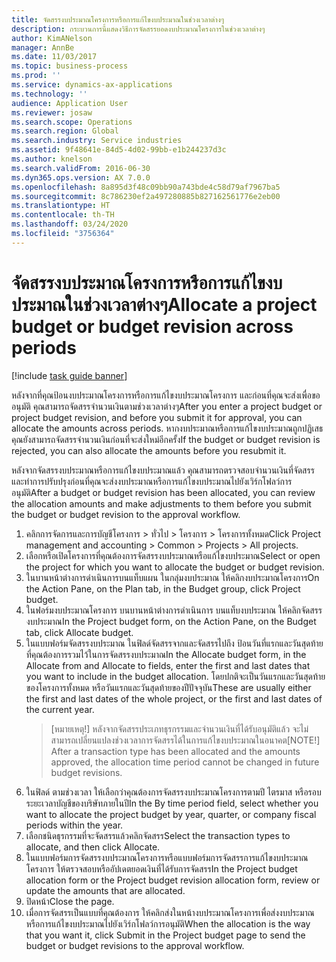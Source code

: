 ```yaml
---
title: จัดสรรงบประมาณโครงการหรือการแก้ไขงบประมาณในช่วงเวลาต่างๆ
description: กระบวนการนี้แสดงวิธีการจัดสรรยอดงบประมาณโครงการในช่วงเวลาต่างๆ
author: KimANelson
manager: AnnBe
ms.date: 11/03/2017
ms.topic: business-process
ms.prod: ''
ms.service: dynamics-ax-applications
ms.technology: ''
audience: Application User
ms.reviewer: josaw
ms.search.scope: Operations
ms.search.region: Global
ms.search.industry: Service industries
ms.assetid: 9f48641e-84d5-4d02-99bb-e1b244237d3c
ms.author: knelson
ms.search.validFrom: 2016-06-30
ms.dyn365.ops.version: AX 7.0.0
ms.openlocfilehash: 8a895d3f48c09bb90a743bde4c58d79af7967ba5
ms.sourcegitcommit: 8c786230ef2a497280885b827162561776e2eb00
ms.translationtype: HT
ms.contentlocale: th-TH
ms.lasthandoff: 03/24/2020
ms.locfileid: "3756364"
---
```

# <a name="allocate-a-project-budget-or-budget-revision-across-periods"></a><span data-ttu-id="d6f78-103">จัดสรรงบประมาณโครงการหรือการแก้ไขงบประมาณในช่วงเวลาต่างๆ</span><span class="sxs-lookup"><span data-stu-id="d6f78-103">Allocate a project budget or budget revision across periods</span></span>

[!include [task guide banner](../../includes/task-guide-banner.md)]

<span data-ttu-id="d6f78-104">หลังจากที่คุณป้อนงบประมาณโครงการหรือการแก้ไขงบประมาณโครงการ และก่อนที่คุณจะส่งเพื่อขออนุมัติ คุณสามารถจัดสรรจำนวนเงินตามช่วงเวลาต่างๆ</span><span class="sxs-lookup"><span data-stu-id="d6f78-104">After you enter a project budget or project budget revision, and before you submit it for approval, you can allocate the amounts across periods.</span></span> <span data-ttu-id="d6f78-105">หากงบประมาณหรือการแก้ไขงบประมาณถูกปฏิเสธ คุณยังสามารถจัดสรรจำนวนเงินก่อนที่จะส่งใหม่อีกครั้ง</span><span class="sxs-lookup"><span data-stu-id="d6f78-105">If the budget or budget revision is rejected, you can also allocate the amounts before you resubmit it.</span></span> 

<span data-ttu-id="d6f78-106">หลังจากจัดสรรงบประมาณหรือการแก้ไขงบประมาณแล้ว คุณสามารถตรวจสอบจำนวนเงินที่จัดสรรและทำการปรับปรุงก่อนที่คุณจะส่งงบประมาณหรือการแก้ไขงบประมาณไปยังเวิร์กโฟลว์การอนุมัติ</span><span class="sxs-lookup"><span data-stu-id="d6f78-106">After a budget or budget revision has been allocated, you can review the allocation amounts and make adjustments to them before you submit the budget or budget revision to the approval workflow.</span></span> 

1. <span data-ttu-id="d6f78-107">คลิกการจัดการและการบัญชีโครงการ > ทั่วไป > โครงการ > โครงการทั้งหมด</span><span class="sxs-lookup"><span data-stu-id="d6f78-107">Click Project management and accounting > Common > Projects > All projects.</span></span> 
2. <span data-ttu-id="d6f78-108">เลือกหรือเปิดโครงการที่คุณต้องการจัดสรรงบประมาณหรือแก้ไขงบประมาณ</span><span class="sxs-lookup"><span data-stu-id="d6f78-108">Select or open the project for which you want to allocate the budget or budget revision.</span></span> 
3. <span data-ttu-id="d6f78-109">ในบานหน้าต่างการดำเนินการบนแท็บแผน ในกลุ่มงบประมาณ ให้คลิกงบประมาณโครงการ</span><span class="sxs-lookup"><span data-stu-id="d6f78-109">On the Action Pane, on the Plan tab, in the Budget group, click Project budget.</span></span> 
4. <span data-ttu-id="d6f78-110">ในฟอร์มงบประมาณโครงการ บนบานหน้าต่างการดำเนินการ บนแท็บงบประมาณ ให้คลิกจัดสรรงบประมาณ</span><span class="sxs-lookup"><span data-stu-id="d6f78-110">In the Project budget form, on the Action Pane, on the Budget tab, click Allocate budget.</span></span> 
5. <span data-ttu-id="d6f78-111">ในแบบฟอร์มจัดสรรงบประมาณ ในฟิลด์จัดสรรจากและจัดสรรไปถึง ป้อนวันที่แรกและวันสุดท้ายที่คุณต้องการรวมไว้ในการจัดสรรงบประมาณ</span><span class="sxs-lookup"><span data-stu-id="d6f78-111">In the Allocate budget form, in the Allocate from and Allocate to fields, enter the first and last dates that you want to include in the budget allocation.</span></span> <span data-ttu-id="d6f78-112">โดยปกติจะเป็นวันแรกและวันสุดท้ายของโครงการทั้งหมด หรือวันแรกและวันสุดท้ายของปีปัจจุบัน</span><span class="sxs-lookup"><span data-stu-id="d6f78-112">These are usually either the first and last dates of the whole project, or the first and last dates of the current year.</span></span>  
   > <span data-ttu-id="d6f78-113">[หมายเหตุ!] หลังจากจัดสรรประเภทธุรกรรมและจำนวนเงินที่ได้รับอนุมัติแล้ว จะไม่สามารถเปลี่ยนแปลงช่วงเวลาการจัดสรรได้ในการแก้ไขงบประมาณในอนาคต</span><span class="sxs-lookup"><span data-stu-id="d6f78-113">[NOTE!] After a transaction type has been allocated and the amounts approved, the allocation time period cannot be changed in future budget revisions.</span></span> 
6. <span data-ttu-id="d6f78-114">ในฟิลด์ ตามช่วงเวลา ให้เลือกว่าคุณต้องการจัดสรรงบประมาณโครงการตามปี ไตรมาส หรือรอบระยะเวลาบัญชีของบริษัทภายในปี</span><span class="sxs-lookup"><span data-stu-id="d6f78-114">In the By time period field, select whether you want to allocate the project budget by year, quarter, or company fiscal periods within the year.</span></span>
7. <span data-ttu-id="d6f78-115">เลือกชนิดธุรกรรมที่จะจัดสรรแล้วคลิกจัดสรร</span><span class="sxs-lookup"><span data-stu-id="d6f78-115">Select the transaction types to allocate, and then click Allocate.</span></span> 
8. <span data-ttu-id="d6f78-116">ในแบบฟอร์มการจัดสรรงบประมาณโครงการหรือแบบฟอร์มการจัดสรรการแก้ไขงบประมาณโครงการ ให้ตรวจสอบหรืออัปเดตยอดเงินที่ได้รับการจัดสรร</span><span class="sxs-lookup"><span data-stu-id="d6f78-116">In the Project budget allocation form or the Project budget revision allocation form, review or update the amounts that are allocated.</span></span> 
9. <span data-ttu-id="d6f78-117">ปิดหน้า</span><span class="sxs-lookup"><span data-stu-id="d6f78-117">Close the page.</span></span>
10. <span data-ttu-id="d6f78-118">เมื่อการจัดสรรเป็นแบบที่คุณต้องการ ให้คลิกส่งในหน้างบประมาณโครงการเพื่อส่งงบประมาณหรือการแก้ไขงบประมาณไปยังเวิร์กโฟลว์การอนุมัติ</span><span class="sxs-lookup"><span data-stu-id="d6f78-118">When the allocation is the way that you want it, click Submit in the Project budget page to send the budget or budget revisions to the approval workflow.</span></span>  


